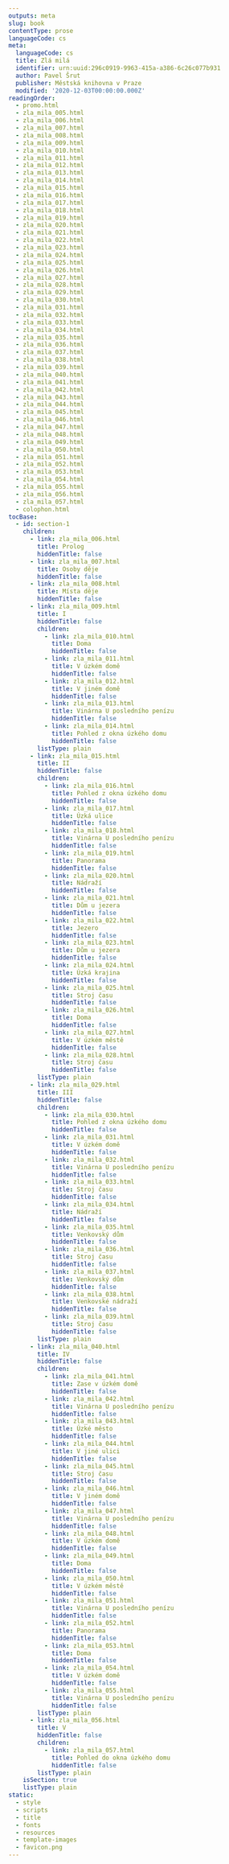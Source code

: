 ```yaml
---
outputs: meta
slug: book
contentType: prose
languageCode: cs
meta:
  languageCode: cs
  title: Zlá milá
  identifier: urn:uuid:296c0919-9963-415a-a386-6c26c077b931
  author: Pavel Šrut
  publisher: Městská knihovna v Praze
  modified: '2020-12-03T00:00:00.000Z'
readingOrder:
  - promo.html
  - zla_mila_005.html
  - zla_mila_006.html
  - zla_mila_007.html
  - zla_mila_008.html
  - zla_mila_009.html
  - zla_mila_010.html
  - zla_mila_011.html
  - zla_mila_012.html
  - zla_mila_013.html
  - zla_mila_014.html
  - zla_mila_015.html
  - zla_mila_016.html
  - zla_mila_017.html
  - zla_mila_018.html
  - zla_mila_019.html
  - zla_mila_020.html
  - zla_mila_021.html
  - zla_mila_022.html
  - zla_mila_023.html
  - zla_mila_024.html
  - zla_mila_025.html
  - zla_mila_026.html
  - zla_mila_027.html
  - zla_mila_028.html
  - zla_mila_029.html
  - zla_mila_030.html
  - zla_mila_031.html
  - zla_mila_032.html
  - zla_mila_033.html
  - zla_mila_034.html
  - zla_mila_035.html
  - zla_mila_036.html
  - zla_mila_037.html
  - zla_mila_038.html
  - zla_mila_039.html
  - zla_mila_040.html
  - zla_mila_041.html
  - zla_mila_042.html
  - zla_mila_043.html
  - zla_mila_044.html
  - zla_mila_045.html
  - zla_mila_046.html
  - zla_mila_047.html
  - zla_mila_048.html
  - zla_mila_049.html
  - zla_mila_050.html
  - zla_mila_051.html
  - zla_mila_052.html
  - zla_mila_053.html
  - zla_mila_054.html
  - zla_mila_055.html
  - zla_mila_056.html
  - zla_mila_057.html
  - colophon.html
tocBase:
  - id: section-1
    children:
      - link: zla_mila_006.html
        title: Prolog
        hiddenTitle: false
      - link: zla_mila_007.html
        title: Osoby děje
        hiddenTitle: false
      - link: zla_mila_008.html
        title: Místa děje
        hiddenTitle: false
      - link: zla_mila_009.html
        title: I
        hiddenTitle: false
        children:
          - link: zla_mila_010.html
            title: Doma
            hiddenTitle: false
          - link: zla_mila_011.html
            title: V úzkém domě
            hiddenTitle: false
          - link: zla_mila_012.html
            title: V jiném domě
            hiddenTitle: false
          - link: zla_mila_013.html
            title: Vinárna U posledního penízu
            hiddenTitle: false
          - link: zla_mila_014.html
            title: Pohled z okna úzkého domu
            hiddenTitle: false
        listType: plain
      - link: zla_mila_015.html
        title: II
        hiddenTitle: false
        children:
          - link: zla_mila_016.html
            title: Pohled z okna úzkého domu
            hiddenTitle: false
          - link: zla_mila_017.html
            title: Úzká ulice
            hiddenTitle: false
          - link: zla_mila_018.html
            title: Vinárna U posledního penízu
            hiddenTitle: false
          - link: zla_mila_019.html
            title: Panorama
            hiddenTitle: false
          - link: zla_mila_020.html
            title: Nádraží
            hiddenTitle: false
          - link: zla_mila_021.html
            title: Dům u jezera
            hiddenTitle: false
          - link: zla_mila_022.html
            title: Jezero
            hiddenTitle: false
          - link: zla_mila_023.html
            title: Dům u jezera
            hiddenTitle: false
          - link: zla_mila_024.html
            title: Úzká krajina
            hiddenTitle: false
          - link: zla_mila_025.html
            title: Stroj času
            hiddenTitle: false
          - link: zla_mila_026.html
            title: Doma
            hiddenTitle: false
          - link: zla_mila_027.html
            title: V úzkém městě
            hiddenTitle: false
          - link: zla_mila_028.html
            title: Stroj času
            hiddenTitle: false
        listType: plain
      - link: zla_mila_029.html
        title: III
        hiddenTitle: false
        children:
          - link: zla_mila_030.html
            title: Pohled z okna úzkého domu
            hiddenTitle: false
          - link: zla_mila_031.html
            title: V úzkém domě
            hiddenTitle: false
          - link: zla_mila_032.html
            title: Vinárna U posledního penízu
            hiddenTitle: false
          - link: zla_mila_033.html
            title: Stroj času
            hiddenTitle: false
          - link: zla_mila_034.html
            title: Nádraží
            hiddenTitle: false
          - link: zla_mila_035.html
            title: Venkovský dům
            hiddenTitle: false
          - link: zla_mila_036.html
            title: Stroj času
            hiddenTitle: false
          - link: zla_mila_037.html
            title: Venkovský dům
            hiddenTitle: false
          - link: zla_mila_038.html
            title: Venkovské nádraží
            hiddenTitle: false
          - link: zla_mila_039.html
            title: Stroj času
            hiddenTitle: false
        listType: plain
      - link: zla_mila_040.html
        title: IV
        hiddenTitle: false
        children:
          - link: zla_mila_041.html
            title: Zase v úzkém domě
            hiddenTitle: false
          - link: zla_mila_042.html
            title: Vinárna U posledního penízu
            hiddenTitle: false
          - link: zla_mila_043.html
            title: Úzké město
            hiddenTitle: false
          - link: zla_mila_044.html
            title: V jiné ulici
            hiddenTitle: false
          - link: zla_mila_045.html
            title: Stroj času
            hiddenTitle: false
          - link: zla_mila_046.html
            title: V jiném domě
            hiddenTitle: false
          - link: zla_mila_047.html
            title: Vinárna U posledního penízu
            hiddenTitle: false
          - link: zla_mila_048.html
            title: V úzkém domě
            hiddenTitle: false
          - link: zla_mila_049.html
            title: Doma
            hiddenTitle: false
          - link: zla_mila_050.html
            title: V úzkém městě
            hiddenTitle: false
          - link: zla_mila_051.html
            title: Vinárna U posledního penízu
            hiddenTitle: false
          - link: zla_mila_052.html
            title: Panorama
            hiddenTitle: false
          - link: zla_mila_053.html
            title: Doma
            hiddenTitle: false
          - link: zla_mila_054.html
            title: V úzkém domě
            hiddenTitle: false
          - link: zla_mila_055.html
            title: Vinárna U posledního penízu
            hiddenTitle: false
        listType: plain
      - link: zla_mila_056.html
        title: V
        hiddenTitle: false
        children:
          - link: zla_mila_057.html
            title: Pohled do okna úzkého domu
            hiddenTitle: false
        listType: plain
    isSection: true
    listType: plain
static:
  - style
  - scripts
  - title
  - fonts
  - resources
  - template-images
  - favicon.png
---
```

